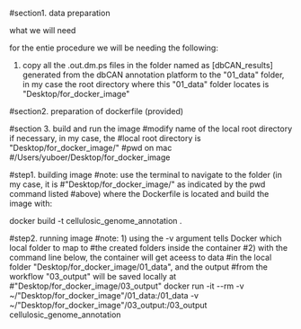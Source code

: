#section1. data preparation

what we will need

for the entie procedure we will be needing the following:

1) copy all the .out.dm.ps files in the folder named as [dbCAN_results] generated from the dbCAN annotation platform to the "01_data" folder, in my case the root directory where this "01_data" folder locates is "Desktop/for_docker_image"


#section2. preparation of dockerfile (provided)


#section 3. build and run the image
#modify name of the local root directory if necessary, in my case, the #local root directory is "Desktop/for_docker_image/"
#pwd on mac
#/Users/yuboer/Desktop/for_docker_image

#step1. building image
#note: use the terminal to navigate to the folder (in my case, it is #"Desktop/for_docker_image/" as indicated by the pwd command listed #above) where the Dockerfile is located and build the image with: 

docker build -t cellulosic_genome_annotation .

#step2. running image
#note: 1) using the -v argument tells Docker which local folder to map to #the created folders inside the container
#2) with the command line below, the container will get aceess to data #in the local folder "Desktop/for_docker_image/01_data", and the output #from the workflow "03_output" will be saved locally at 
#"Desktop/for_docker_image/03_output"
docker run -it --rm -v ~/"Desktop/for_docker_image"/01_data:/01_data -v ~/"Desktop/for_docker_image"/03_output:/03_output cellulosic_genome_annotation